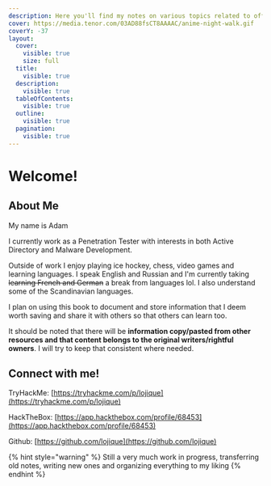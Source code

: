 ```yaml
---
description: Here you'll find my notes on various topics related to offensive security
cover: https://media.tenor.com/03AD88fsCT8AAAAC/anime-night-walk.gif
coverY: -37
layout:
  cover:
    visible: true
    size: full
  title:
    visible: true
  description:
    visible: true
  tableOfContents:
    visible: true
  outline:
    visible: true
  pagination:
    visible: true
---
```


# Welcome!

## About Me

My name is Adam

I currently work as a Penetration Tester with interests in both Active Directory and Malware Development.

Outside of work I enjoy playing ice hockey, chess, video games and learning languages. I speak English and Russian and I'm currently taking ~~learning French and German~~ a break from languages lol. I also understand some of the Scandinavian languages.

I plan on using this book to document and store information that I deem worth saving and share it with others so that others can learn too.

It should be noted that there will be **information copy/pasted from other resources and that content belongs to the original writers/rightful owners**. I will try to keep that consistent where needed.

## Connect with me!

TryHackMe: [https://tryhackme.com/p/lojique](https://tryhackme.com/p/lojique)

HackTheBox: [https://app.hackthebox.com/profile/68453](https://app.hackthebox.com/profile/68453)

Github: [https://github.com/lojique](https://github.com/lojique)

{% hint style="warning" %}
Still a very much work in progress, transferring old notes, writing new ones and organizing everything to my liking
{% endhint %}
